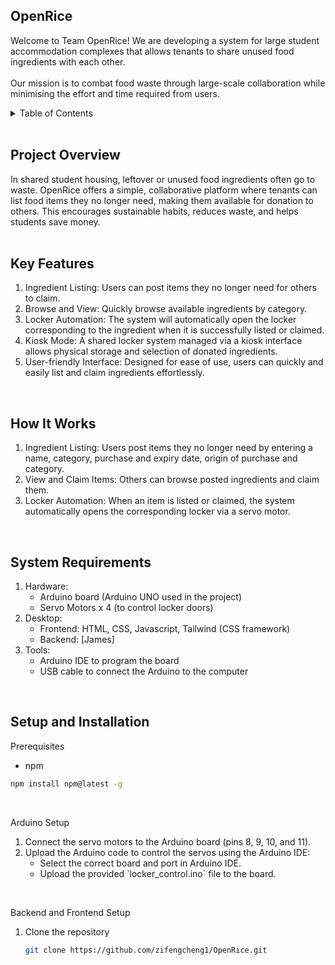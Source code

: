 ## OpenRice
Welcome to Team OpenRice! We are developing a system for large student accommodation complexes that allows tenants to share unused food ingredients with each other. 
<br><br>Our mission is to combat food waste through large-scale collaboration while minimising the effort and time required from users.
<br />

<!-- TABLE OF CONTENTS -->
<details>
  <summary>Table of Contents</summary>
  <ol>
    <li>
      <a href="project-overview">Project Overview</a>
    </li>
    <li>
      <a href="#key-features">Key Features</a>
    </li>
    <li>
      <a href="#how-it-works">How It Works</a>
      <ul>
        <li><a href="#system-requirements">System Requirements</a></li>
        <li><a href="#setup-and-installation">Setup and Installation</a></li>
      </ul>
    </li>
  </ol>
</details>
<br />

## Project Overview
In shared student housing, leftover or unused food ingredients often go to waste. OpenRice offers a simple, collaborative platform where tenants can list food items they no longer need, making them available for donation to others. This encourages sustainable habits, reduces waste, and helps students save money.
<br />
<br />

## Key Features
<ol>
  <li>
    Ingredient Listing: Users can post items they no longer need for others to claim.
  </li>
  <li>
    Browse and View: Quickly browse available ingredients by category.
  </li>
  <li>
    Locker Automation: The system will automatically open the locker corresponding to the ingredient when it is successfully listed or claimed.
  </li>
  <li>
    Kiosk Mode: A shared locker system managed via a kiosk interface allows physical storage and selection of donated ingredients.
  </li>
  <li>
    User-friendly Interface: Designed for ease of use, users can quickly and easily list and claim ingredients effortlessly.
  </li>
</ol>
<br />

## How It Works
<ol>
  <li>
    Ingredient Listing: Users post items they no longer need by entering a name, category, purchase and expiry date, origin of purchase and category.
  </li>
  <li>
    View and Claim Items: Others can browse posted ingredients and claim them.
  </li>
  <li>
    Locker Automation: When an item is listed or claimed, the system automatically opens the corresponding locker via a servo motor.
  </li>
</ol>
<br />

## System Requirements
<ol>
  <li>
    Hardware:
    <ul>
      <li>
        Arduino board (Arduino UNO used in the project)
      </li>
      <li>
        Servo Motors x 4 (to control locker doors)
      </li>      
    </ul>
  </li>
  <li>
    Desktop:
    <ul>
      <li>
        Frontend: HTML, CSS, Javascript, Tailwind (CSS framework)
      </li>
      <li>
        Backend: [James]
      </li>
    </ul>
  </li>
  <li>
    Tools:
    <ul>
      <li>
        Arduino IDE to program the board
      </li>
      <li>
        USB cable to connect the Arduino to the computer
      </li>
    </ul>
  </li>
</ol>
<br />

## Setup and Installation
Prerequisites
* npm
```sh
npm install npm@latest -g
```
<br>

Arduino Setup
<ol>
  <li>
    Connect the servo motors to the Arduino board (pins 8, 9, 10, and 11).
  </li>
  <li>
    Upload the Arduino code to control the servos using the Arduino IDE:
    <ul>
      <li>
        Select the correct board and port in Arduino IDE.
      </li>
      <li>
        Upload the provided `locker_control.ino` file to the board.
      </li>
    </ul>
  </li>
</ol>
<br>

Backend and Frontend Setup
1. Clone the repository
   ```sh
   git clone https://github.com/zifengcheng1/OpenRice.git
   ```

